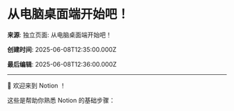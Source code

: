 # 从电脑桌面端开始吧！

**来源**: 独立页面: 从电脑桌面端开始吧！

**创建时间**: 2025-06-08T12:35:00.000Z

**最后编辑**: 2025-06-08T12:36:00.000Z

---

👋 欢迎来到 Notion ！



这些是帮助你熟悉 Notion 的基础步骤：





